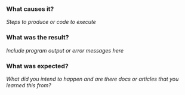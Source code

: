 ### What causes it?
*Steps to produce or code to execute*


### What was the result?
*Include program output or error messages here*


### What was expected?
*What did you intend to happen and are there docs or articles that you learned this from?*
